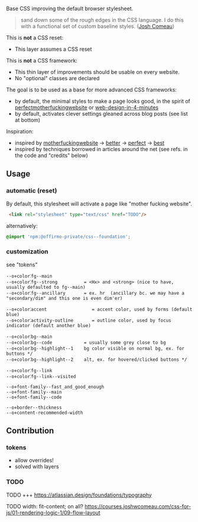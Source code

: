 
Base CSS improving the default browser stylesheet.

> sand down some of the rough edges in the CSS language.
> I do this with a functional set of custom baseline styles. ([Josh Comeau](https://www.joshwcomeau.com/css/custom-css-reset/))

This is **not** a CSS reset:
- This layer assumes a CSS reset

This is **not** a CSS framework:
- This thin layer of improvements should be usable on every website.
- No "optional" classes are declared

The goal is to be used as a base for more advanced CSS frameworks:
- by default, the minimal styles to make a page looks good,
  in the spirit of [perfectmotherfuckingwebsite](https://perfectmotherfuckingwebsite.com/) or [web-design-in-4-minutes](https://jgthms.com/web-design-in-4-minutes/)
- by default, activates clever settings gleaned across blog posts (see list at bottom)

Inspiration:
* inspired by [motherfuckingwebsite](https://motherfuckingwebsite.com/) → [better](https://bettermotherfuckingwebsite.com/) → [perfect](https://perfectmotherfuckingwebsite.com/) → [best](https://bestmotherfucking.website/)
* inspired by techniques borrowed in articles around the net (see refs. in the code and "credits" below)


## Usage

### automatic (reset)
By default, this stylesheet will activate a page like "mother fucking website".
```html
 <link rel="stylesheet" type="text/css" href="TODO"/>
```
alternatively:
```css
@import 'npm:@offirmo-private/css--foundation';
```

### customization
see "tokens"

```
--o⋄color⁚fg--main
--o⋄color⁚fg--strong          = <Hx> and <strong> (nice to have, usually defaulted to fg--main) 
--o⋄color⁚fg--ancillary       = ex. hr  (ancillary bc. we may have a "secondary/dim" and this one is even dim'er)

--o⋄color⁚accent                 = accent color, used by forms (default blue)
--o⋄color⁚activity-outline       = outline color, used by focus indicator (default another blue)

--o⋄color⁚bg--main
--o⋄color⁚bg--code            = usually some grey close to bg
--o⋄color⁚bg--highlight--1    bg color visible on normal bg, ex. for buttons */
--o⋄color⁚bg--highlight--2    alt, ex. for hovered/clicked buttons */

--o⋄color⁚fg--link
--o⋄color⁚fg--link--visited

--o⋄font-family--fast_and_good_enough
--o⋄font-family--main
--o⋄font-family--code

--o⋄border--thickness
--o⋄content-recommended-width
```

## Contribution

### tokens

* allow overrides!
* solved with layers

### TODO

TODO +++ https://atlassian.design/foundations/typography

TODO     width: fit-content; on all? https://courses.joshwcomeau.com/css-for-js/01-rendering-logic-1/09-flow-layout
